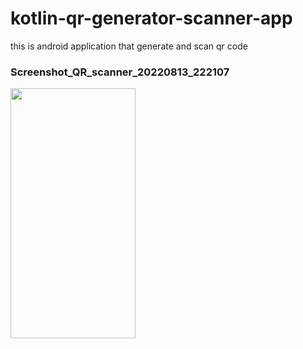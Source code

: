 # kotlin-qr-generator-scanner-app
this is android application that generate and scan qr code

### Screenshot_QR_scanner_20220813_222107
<img src="https://user-images.githubusercontent.com/33365872/184496259-2e1f1196-522e-490c-a602-c1aa6c486894.png" width="200" height="400"/>


